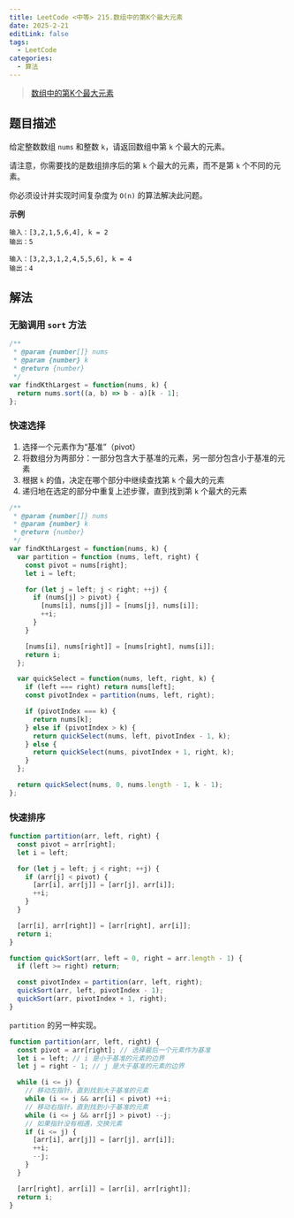 ```yaml
---
title: LeetCode <中等> 215.数组中的第K个最大元素
date: 2025-2-21
editLink: false
tags:
  - LeetCode
categories:
  - 算法
---
```


> [数组中的第K个最大元素](https://leetcode.cn/problems/kth-largest-element-in-an-array/description/)

## 题目描述

给定整数数组 `nums` 和整数 `k`，请返回数组中第 `k` 个最大的元素。

请注意，你需要找的是数组排序后的第 `k` 个最大的元素，而不是第 `k` 个不同的元素。

你必须设计并实现时间复杂度为 `O(n)` 的算法解决此问题。

**示例**

```
输入：[3,2,1,5,6,4], k = 2
输出：5

输入：[3,2,3,1,2,4,5,5,6], k = 4
输出：4
```

## 解法

### 无脑调用 `sort` 方法

```js
/**
 * @param {number[]} nums
 * @param {number} k
 * @return {number}
 */
var findKthLargest = function(nums, k) {
  return nums.sort((a, b) => b - a)[k - 1];
};
```

### 快速选择

1. 选择一个元素作为“基准”（pivot）
2. 将数组分为两部分：一部分包含大于基准的元素，另一部分包含小于基准的元素
3. 根据 `k` 的值，决定在哪个部分中继续查找第 `k` 个最大的元素
4. 递归地在选定的部分中重复上述步骤，直到找到第 `k` 个最大的元素

```js
/**
 * @param {number[]} nums
 * @param {number} k
 * @return {number}
 */
var findKthLargest = function(nums, k) {
  var partition = function (nums, left, right) {
    const pivot = nums[right];
    let i = left;

    for (let j = left; j < right; ++j) {
      if (nums[j] > pivot) {
        [nums[i], nums[j]] = [nums[j], nums[i]];
        ++i;
      }
    }

    [nums[i], nums[right]] = [nums[right], nums[i]];
    return i;
  };

  var quickSelect = function(nums, left, right, k) {
    if (left === right) return nums[left];
    const pivotIndex = partition(nums, left, right);

    if (pivotIndex === k) {
      return nums[k];
    } else if (pivotIndex > k) {
      return quickSelect(nums, left, pivotIndex - 1, k);
    } else {
      return quickSelect(nums, pivotIndex + 1, right, k);
    }
  };

  return quickSelect(nums, 0, nums.length - 1, k - 1);
};
```

### 快速排序

```js
function partition(arr, left, right) {
  const pivot = arr[right];
  let i = left;

  for (let j = left; j < right; ++j) {
    if (arr[j] < pivot) {
      [arr[i], arr[j]] = [arr[j], arr[i]];
      ++i;
    }
  }

  [arr[i], arr[right]] = [arr[right], arr[i]];
  return i;
}

function quickSort(arr, left = 0, right = arr.length - 1) {
  if (left >= right) return;

  const pivotIndex = partition(arr, left, right);
  quickSort(arr, left, pivotIndex - 1);
  quickSort(arr, pivotIndex + 1, right);
}
```

`partition` 的另一种实现。

```js
function partition(arr, left, right) {
  const pivot = arr[right]; // 选择最后一个元素作为基准
  let i = left; // i 是小于基准的元素的边界
  let j = right - 1; // j 是大于基准的元素的边界

  while (i <= j) {
    // 移动左指针，直到找到大于基准的元素
    while (i <= j && arr[i] < pivot) ++i;
    // 移动右指针，直到找到小于基准的元素
    while (i <= j && arr[j] > pivot) --j;
    // 如果指针没有相遇，交换元素
    if (i <= j) {
      [arr[i], arr[j]] = [arr[j], arr[i]];
      ++i;
      --j;
    }
  }

  [arr[right], arr[i]] = [arr[i], arr[right]];
  return i;
}
```
